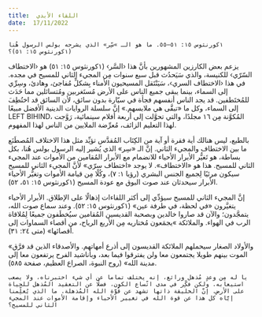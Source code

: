 ```yaml
---
title:  اللقاء الأبدي
date:  17/11/2022
---
```


`١كورنثوس ١٥: ٥١–٥٥. ما هو الـ »سِّر» الذي يشرحه بولس الرسول هُنا (١كورنثوس ١٥: ٥١)؟`

يزعم بعض الكارزين المشهورين بأنَّ هذا ‹السَّر› (١كورنثوس ١٥: ٥١) هو ‹الاختطاف السّرّي› للكنيسة، والذي سَيَحدُث قبل سبع سنوات مِن المجيء الثاني للمسيح في مجده. في هذا ‹الاختطاف السري›، سَيَنْتَقل المسيحيون الأمناء بِشكلٍّ مُفاجئ، وهادئ، وسِرِّي إلى السماء، بينما يبقى جميع الناس على الأرض مُستَغربين ومُتسائلين مما حَدَث للمُختَطفين. قد يجد الناس أنفسهم فجأة في سيّارة بدون سائق، لأن السائق قد اختُطِفَ إلى السماء، وكل ما «تبقَّى هي ملابسهم.» إنَّ سلسلة الروايات الدينية الأفضل مبيعًا LEFT BIHIND، المُكوَّنة مِن ١٦ مجلدًا، والتي تحوَّلت إلى أربعة أفلام سينمائية، رَوَّجت لهذا التعليم الزائف، مُعرِّضة الملايين من الناس لهذا المفهوم.

بالطبع، ليس هنالك أية فقرة أو آية من الكِتَاب المُقدَّس تؤيِّد مثل هذا الاختلاف المُصطَنَع ما بين الاختطاف والمجيء الثاني. إنَّ الـ «سِر» الذي يُشير إليه الرسول بولس هُنا، بكل بساطة، هو تَغيُّر الأبرار الأحياء للانضمام مع الأبرار المُقامين من الأموات عند المجيء الثاني للمسيح. هذا هو «الاختطاف». لا يوجد «اختطاف سرّي» لأنَّ المجيء الثاني للمسيح سيكون مرئيًا لِجميع الجنس البشري (رؤيا ١: ٧)، وكُلًا مِن قيامة الأموات وتغيُّر الأحياء الأبرار سيحدثان عند صوت البوق مع عودة المسيح (١كورنثوس ١٥: ٥١، ٥٢).

إنَّ المجيء الثاني للمسيح سيؤدِّي إلى أكثر اللقاءات إذهالًا على الإطلاق. الأبرار الأحياء يتغيَّرون «في لحظة، في طرفة عين» (١كورنثوس ١٥: ٥٢). وعند سماع صوت الله، يتمجَّدون؛ والآن قد صاروا خالدين وبصحبة القديسين المُقامين سيُخطَفون جميعًا لِمُلاقاة الرب في الهواء. والملائكة »يجمَعون مُختاريه مِن الأربع الرياح، من أقصاء السماوات إلى أقصائها» (متى ٢٤: ٣١).

«والأولاد الصغار سيحملهم الملائكة القديسون إلى أذرع أمهاتهم. والأصدقاء الذين قد فرَّق الموت بينهم طويلا يجتمعون معا ولن يفترقوا فيما بعد، وبأناشيد الفرح يرتفعون معا إلى مدينة الله» (روح النبوة، الصراع العظيم، صفحة ٥٨٥).

`يا له مِن وعدٍ مُذهل ورائع، إنه يختلف تماما عن أي شيء اختبرناه، ولا يصعب استيعابه. ولكن فكِّر في مدى اتّساع الكون، فضلًا عن التعقيد المُذهل للحياة على الأرض. إنَّ الخليقة ذاتها تشهد عن قُوَّة الله المُذهلة. ما الذي يُعلِّمنا إيَّاه كل هذا عن قوة الله في تغيير الأحياء وإقامة الأموات عند المجيء الثاني للمسيح؟`